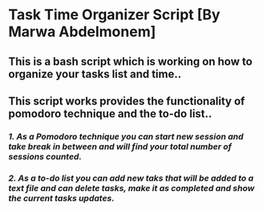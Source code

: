 # Task Time Organizer Script [By Marwa Abdelmonem]
## This is a bash script which is working on how to organize your tasks list and time..
## This script works provides the functionality of pomodoro technique and the to-do list..
### *1. As a Pomodoro technique you can start new session and take break in between and will find your total number of sessions counted.*
### *2. As a to-do list you can add new taks that will be added to a text file and can delete tasks, make it as completed and show the current tasks updates.*
